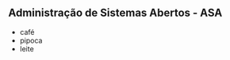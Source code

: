 <!DOCTYPE html>
<html>
<body>

<h2>Administração de Sistemas Abertos - ASA</h2>

<ul>
  <li>café</li>
  <li>pipoca</li>
  <li>leite</li>
</ul>  


</body>
</html>
